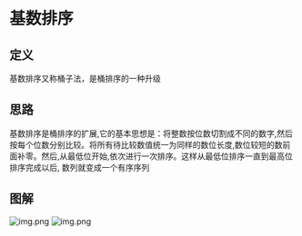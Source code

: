 # 基数排序
## 定义
基数排序又称桶子法，是桶排序的一种升级
## 思路
基数排序是桶排序的扩展,它的基本思想是：将整数按位数切割成不同的数字,然后按每个位数分别比较。将所有待比较数值统一为同样的数位长度,数位较短的数前面补零。然后,从最低位开始,依次进行一次排序。这样从最低位排序一直到最高位排序完成以后, 数列就变成一个有序序列
## 图解
![img.png](RadixSortOne.png)
![img.png](RadixSortTwo.png)